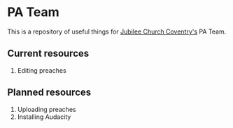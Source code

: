 PA Team
=======

This is a repository of useful things for [Jubilee Church Coventry's](http://jubileechurchcoventry.org/) PA Team.

Current resources
-----------------

1. Editing preaches

Planned resources
-----------------

1. Uploading preaches
2. Installing Audacity